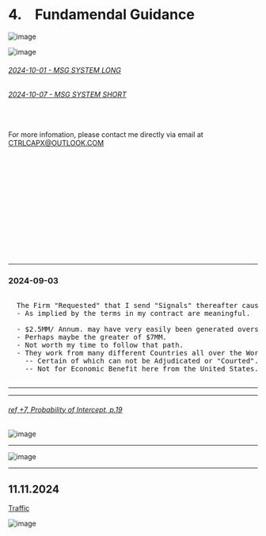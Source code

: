 # 4. &ensp; Fundamendal Guidance

![image](https://github.com/user-attachments/assets/d358f1d8-bec3-4cd0-af75-1b9c46e868c1)

![image](https://github.com/user-attachments/assets/65677fa3-92b9-4687-b343-e5b934a11c22)

###### [2024-10-01 - MSG SYSTEM LONG](https://github.com/user-attachments/files/17719479/2024-10-01-.SIGNAL.ONLY.pdf)

###### [2024-10-07 - MSG SYSTEM SHORT](https://github.com/user-attachments/files/17719570/2024-10-08-SHORT-SIGNAL.pdf)



</br>

For more infomation, please contact me directly via email at CTRLCAPX@OUTLOOK.COM

<pre>












    
</pre>


--- 

###   2024-09-03

<pre>
  
  The Firm "Requested" that I send "Signals" thereafter causing concern(s).
  - As implied by the terms in my contract are meaningful.
  
  - $2.5MM/ Annum. may have very easily been generated overseas.
  - Perhaps maybe the greater of $7MM.
  - Not worth my time to follow that path.
  - They work from many different Countries all over the World.
    -- Certain of which can not be Adjudicated or "Courted".
    -- Not for Economic Benefit here from the United States.
    
</pre>


---
--- 

###### [ref +7, Probability of Intercept, p.19](https://apps.dtic.mil/sti/tr/pdf/ADA464771.pdf)


![image](https://github.com/user-attachments/assets/4fa21201-e181-4352-94d6-7e70b60eb94a)


---

![image](https://github.com/user-attachments/assets/7f4a93e5-93af-44f9-92e2-538685bdf29e)

---

## 11.11.2024

[Traffic](https://github.com/user-attachments/files/17724692/Traffic_CTRLcapX_Strategy-Metrics.pdf)


![image](https://github.com/user-attachments/assets/1ddc8063-cd44-4773-8888-69abae61b517)
